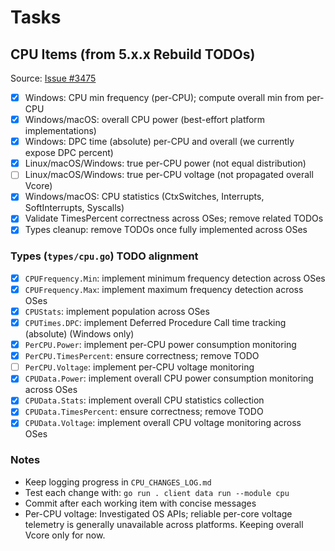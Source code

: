 # Tasks

## CPU Items (from 5.x.x Rebuild TODOs)

Source: [Issue #3475](https://github.com/timmo001/system-bridge/issues/3475)

- [x] Windows: CPU min frequency (per-CPU); compute overall min from per-CPU
- [x] Windows/macOS: overall CPU power (best-effort platform implementations)
- [x] Windows: DPC time (absolute) per-CPU and overall (we currently expose DPC percent)
- [x] Linux/macOS/Windows: true per-CPU power (not equal distribution)
- [ ] Linux/macOS/Windows: true per-CPU voltage (not propagated overall Vcore)
- [x] Windows/macOS: CPU statistics (CtxSwitches, Interrupts, SoftInterrupts, Syscalls)
- [x] Validate TimesPercent correctness across OSes; remove related TODOs
- [x] Types cleanup: remove TODOs once fully implemented across OSes

### Types (`types/cpu.go`) TODO alignment

- [x] `CPUFrequency.Min`: implement minimum frequency detection across OSes
- [x] `CPUFrequency.Max`: implement maximum frequency detection across OSes
- [x] `CPUStats`: implement population across OSes
- [x] `CPUTimes.DPC`: implement Deferred Procedure Call time tracking (absolute) (Windows only)
- [x] `PerCPU.Power`: implement per-CPU power consumption monitoring
- [x] `PerCPU.TimesPercent`: ensure correctness; remove TODO
- [ ] `PerCPU.Voltage`: implement per-CPU voltage monitoring
- [x] `CPUData.Power`: implement overall CPU power consumption monitoring across OSes
- [x] `CPUData.Stats`: implement overall CPU statistics collection
- [x] `CPUData.TimesPercent`: ensure correctness; remove TODO
- [x] `CPUData.Voltage`: implement overall CPU voltage monitoring across OSes

### Notes

- Keep logging progress in `CPU_CHANGES_LOG.md`
- Test each change with: `go run . client data run --module cpu`
- Commit after each working item with concise messages
- Per-CPU voltage: Investigated OS APIs; reliable per-core voltage telemetry is generally unavailable across platforms. Keeping overall Vcore only for now.
